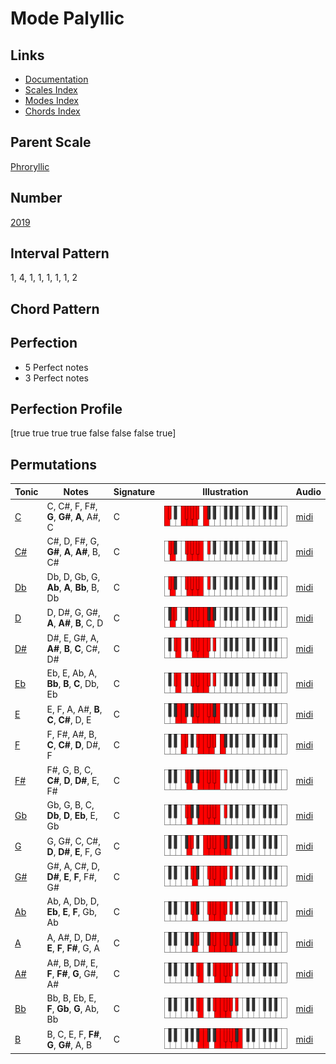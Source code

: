 # Mode Palyllic

## Links

- [Documentation](README.md)
- [Scales Index](Scales.md)
- [Modes Index](Modes.md)
- [Chords Index](Chords.md)

## Parent Scale

[Phroryllic](ScalePhroryllic.md)

## Number

[2019](https://ianring.com/musictheory/scales/2019)

## Interval Pattern

1, 4, 1, 1, 1, 1, 1, 2

## Chord Pattern



## Perfection

- 5 Perfect notes
- 3 Perfect notes

## Perfection Profile

[true true true true false false false true]

## Permutations

| Tonic | Notes | Signature | Illustration | Audio |
|-------|-------|-----------|--------------|-------|
| [C](ModeCNaturalPalyllic.md) | C, C#, F, F#, **G**, **G#**, **A**, A#, C | C | ![CNaturalPalyllic](ModeCNaturalPalyllic.png) | [midi](https://github.com/edipermadi/music/blob/main/docs/ModeCNaturalPalyllic.mid?raw=true) |
| [C#](ModeCSharpPalyllic.md) | C#, D, F#, G, **G#**, **A**, **A#**, B, C# | C | ![CSharpPalyllic](ModeCSharpPalyllic.png) | [midi](https://github.com/edipermadi/music/blob/main/docs/ModeCSharpPalyllic.mid?raw=true) |
| [Db](ModeDFlatPalyllic.md) | Db, D, Gb, G, **Ab**, **A**, **Bb**, B, Db | C | ![DFlatPalyllic](ModeDFlatPalyllic.png) | [midi](https://github.com/edipermadi/music/blob/main/docs/ModeDFlatPalyllic.mid?raw=true) |
| [D](ModeDNaturalPalyllic.md) | D, D#, G, G#, **A**, **A#**, **B**, C, D | C | ![DNaturalPalyllic](ModeDNaturalPalyllic.png) | [midi](https://github.com/edipermadi/music/blob/main/docs/ModeDNaturalPalyllic.mid?raw=true) |
| [D#](ModeDSharpPalyllic.md) | D#, E, G#, A, **A#**, **B**, **C**, C#, D# | C | ![DSharpPalyllic](ModeDSharpPalyllic.png) | [midi](https://github.com/edipermadi/music/blob/main/docs/ModeDSharpPalyllic.mid?raw=true) |
| [Eb](ModeEFlatPalyllic.md) | Eb, E, Ab, A, **Bb**, **B**, **C**, Db, Eb | C | ![EFlatPalyllic](ModeEFlatPalyllic.png) | [midi](https://github.com/edipermadi/music/blob/main/docs/ModeEFlatPalyllic.mid?raw=true) |
| [E](ModeENaturalPalyllic.md) | E, F, A, A#, **B**, **C**, **C#**, D, E | C | ![ENaturalPalyllic](ModeENaturalPalyllic.png) | [midi](https://github.com/edipermadi/music/blob/main/docs/ModeENaturalPalyllic.mid?raw=true) |
| [F](ModeFNaturalPalyllic.md) | F, F#, A#, B, **C**, **C#**, **D**, D#, F | C | ![FNaturalPalyllic](ModeFNaturalPalyllic.png) | [midi](https://github.com/edipermadi/music/blob/main/docs/ModeFNaturalPalyllic.mid?raw=true) |
| [F#](ModeFSharpPalyllic.md) | F#, G, B, C, **C#**, **D**, **D#**, E, F# | C | ![FSharpPalyllic](ModeFSharpPalyllic.png) | [midi](https://github.com/edipermadi/music/blob/main/docs/ModeFSharpPalyllic.mid?raw=true) |
| [Gb](ModeGFlatPalyllic.md) | Gb, G, B, C, **Db**, **D**, **Eb**, E, Gb | C | ![GFlatPalyllic](ModeGFlatPalyllic.png) | [midi](https://github.com/edipermadi/music/blob/main/docs/ModeGFlatPalyllic.mid?raw=true) |
| [G](ModeGNaturalPalyllic.md) | G, G#, C, C#, **D**, **D#**, **E**, F, G | C | ![GNaturalPalyllic](ModeGNaturalPalyllic.png) | [midi](https://github.com/edipermadi/music/blob/main/docs/ModeGNaturalPalyllic.mid?raw=true) |
| [G#](ModeGSharpPalyllic.md) | G#, A, C#, D, **D#**, **E**, **F**, F#, G# | C | ![GSharpPalyllic](ModeGSharpPalyllic.png) | [midi](https://github.com/edipermadi/music/blob/main/docs/ModeGSharpPalyllic.mid?raw=true) |
| [Ab](ModeAFlatPalyllic.md) | Ab, A, Db, D, **Eb**, **E**, **F**, Gb, Ab | C | ![AFlatPalyllic](ModeAFlatPalyllic.png) | [midi](https://github.com/edipermadi/music/blob/main/docs/ModeAFlatPalyllic.mid?raw=true) |
| [A](ModeANaturalPalyllic.md) | A, A#, D, D#, **E**, **F**, **F#**, G, A | C | ![ANaturalPalyllic](ModeANaturalPalyllic.png) | [midi](https://github.com/edipermadi/music/blob/main/docs/ModeANaturalPalyllic.mid?raw=true) |
| [A#](ModeASharpPalyllic.md) | A#, B, D#, E, **F**, **F#**, **G**, G#, A# | C | ![ASharpPalyllic](ModeASharpPalyllic.png) | [midi](https://github.com/edipermadi/music/blob/main/docs/ModeASharpPalyllic.mid?raw=true) |
| [Bb](ModeBFlatPalyllic.md) | Bb, B, Eb, E, **F**, **Gb**, **G**, Ab, Bb | C | ![BFlatPalyllic](ModeBFlatPalyllic.png) | [midi](https://github.com/edipermadi/music/blob/main/docs/ModeBFlatPalyllic.mid?raw=true) |
| [B](ModeBNaturalPalyllic.md) | B, C, E, F, **F#**, **G**, **G#**, A, B | C | ![BNaturalPalyllic](ModeBNaturalPalyllic.png) | [midi](https://github.com/edipermadi/music/blob/main/docs/ModeBNaturalPalyllic.mid?raw=true) |
